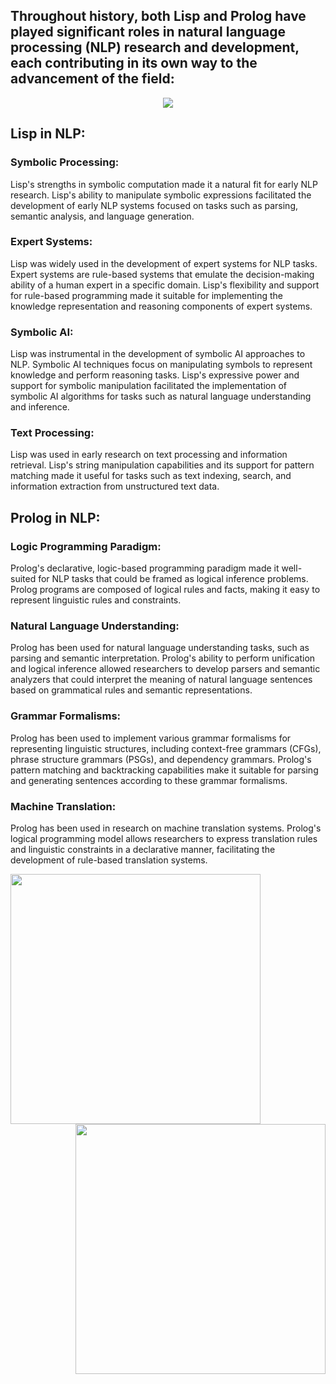 ## Throughout history, both Lisp and Prolog have played significant roles in natural language processing (NLP) research and development, each contributing in its own way to the advancement of the field:

<div id="header" align="center">
  <img src="https://media.giphy.com/media/v1.Y2lkPTc5MGI3NjExMmQzZjQ2dWpxY2Fjanczdms1bHA2NTNicTY5OXhsdjEyODhpZWJlYyZlcD12MV9pbnRlcm5hbF9naWZfYnlfaWQmY3Q9Zw/0fz5uNPHnoVHLEhAW2/giphy.gif"/>
</div>

## Lisp in NLP:
### Symbolic Processing: 
Lisp's strengths in symbolic computation made it a natural fit for early NLP research. Lisp's ability to manipulate symbolic expressions facilitated the development of early NLP systems focused on tasks such as parsing, semantic analysis, and language generation.

### Expert Systems: 
Lisp was widely used in the development of expert systems for NLP tasks. Expert systems are rule-based systems that emulate the decision-making ability of a human expert in a specific domain. Lisp's flexibility and support for rule-based programming made it suitable for implementing the knowledge representation and reasoning components of expert systems.

### Symbolic AI: 
Lisp was instrumental in the development of symbolic AI approaches to NLP. Symbolic AI techniques focus on manipulating symbols to represent knowledge and perform reasoning tasks. Lisp's expressive power and support for symbolic manipulation facilitated the implementation of symbolic AI algorithms for tasks such as natural language understanding and inference.

### Text Processing: 
Lisp was used in early research on text processing and information retrieval. Lisp's string manipulation capabilities and its support for pattern matching made it useful for tasks such as text indexing, search, and information extraction from unstructured text data.

## Prolog in NLP:
### Logic Programming Paradigm: 
Prolog's declarative, logic-based programming paradigm made it well-suited for NLP tasks that could be framed as logical inference problems. Prolog programs are composed of logical rules and facts, making it easy to represent linguistic rules and constraints.

### Natural Language Understanding: 
Prolog has been used for natural language understanding tasks, such as parsing and semantic interpretation. Prolog's ability to perform unification and logical inference allowed researchers to develop parsers and semantic analyzers that could interpret the meaning of natural language sentences based on grammatical rules and semantic representations.

### Grammar Formalisms: 
Prolog has been used to implement various grammar formalisms for representing linguistic structures, including context-free grammars (CFGs), phrase structure grammars (PSGs), and dependency grammars. Prolog's pattern matching and backtracking capabilities make it suitable for parsing and generating sentences according to these grammar formalisms.

### Machine Translation: 
Prolog has been used in research on machine translation systems. Prolog's logical programming model allows researchers to express translation rules and linguistic constraints in a declarative manner, facilitating the development of rule-based translation systems.


<div id="footer" align="left">
  <img src="https://www.svgrepo.com/show/374005/prolog.svg" width = "400"/>
</div>

<div id="footer" align="right">
  <img src="https://www.svgrepo.com/show/373810/lisp.svg" width = "400"/>
</div>

